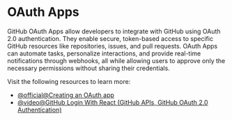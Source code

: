 # OAuth Apps

GitHub OAuth Apps allow developers to integrate with GitHub using OAuth 2.0 authentication. They enable secure, token-based access to specific GitHub resources like repositories, issues, and pull requests. OAuth Apps can automate tasks, personalize interactions, and provide real-time notifications through webhooks, all while allowing users to approve only the necessary permissions without sharing their credentials.

Visit the following resources to learn more:

- [@official@Creating an OAuth app](https://docs.github.com/en/apps/oauth-apps/building-oauth-apps/creating-an-oauth-app)
- [@video@GitHub Login With React (GitHub APIs, GitHub OAuth 2.0 Authentication)](https://www.youtube.com/watch?v=rRn2EisxPl4)
